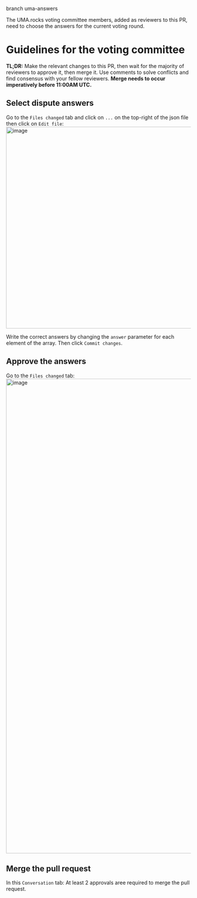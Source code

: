 branch uma-answers

The UMA.rocks voting committee members, added as reviewers to this PR, need to choose the answers for the current voting round.

# Guidelines for the voting committee

**TL;DR:** Make the relevant changes to this PR, then wait for the majority of reviewers to approve it, then merge it.
Use comments to solve conflicts and find consensus with your fellow reviewers. **Merge needs to occur imperatively before 11:00AM UTC.**

## Select dispute answers
Go to the `Files changed` tab and click on `...` on the top-right of the json file then click on `Edit file`:
<img width="514" height="550" alt="image" src="https://github.com/user-attachments/assets/b8b5d7b9-e6bf-4c2b-8e0a-e039b9ac227c" />

Write the correct answers by changing the `answer` parameter for each element of the array.
Then click `Commit changes`.


## Approve the answers
Go to the `Files changed` tab:
<img width="1870" height="1294" alt="image" src="https://github.com/user-attachments/assets/7c5952a9-1f31-4dbf-9ac8-988bc6e32e45" />

## Merge the pull request
In this `Conversation` tab:
At least 2 approvals aree required to merge the pull request.
